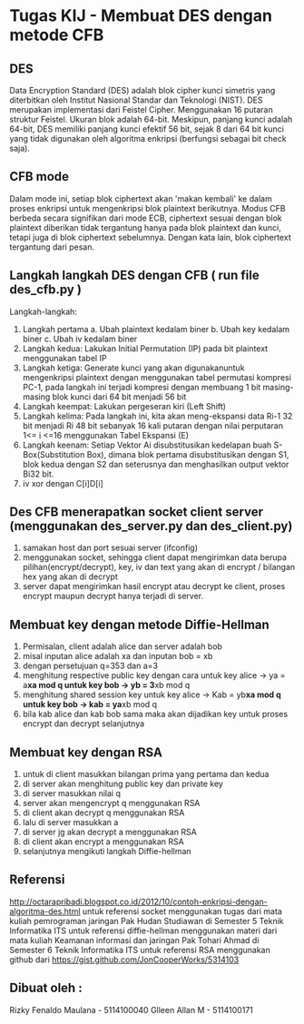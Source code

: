 # Tugas KIJ - Membuat DES dengan metode CFB

## DES
Data Encryption Standard (DES) adalah blok cipher kunci simetris yang diterbitkan oleh Institut Nasional Standar dan Teknologi (NIST). 
DES merupakan implementasi dari Feistel Cipher. Menggunakan 16 putaran struktur Feistel. Ukuran blok adalah 64-bit. Meskipun, panjang kunci adalah 64-bit, DES memiliki panjang kunci efektif 56 bit, sejak 8 dari 64 bit kunci yang tidak digunakan oleh algoritma enkripsi (berfungsi sebagai bit check saja).

## CFB mode
Dalam mode ini, setiap blok ciphertext akan 'makan kembali' ke dalam proses enkripsi untuk mengenkripsi blok plaintext berikutnya. Modus CFB berbeda secara signifikan dari mode ECB, ciphertext sesuai dengan blok plaintext diberikan tidak tergantung hanya pada blok plaintext dan kunci, tetapi juga di blok ciphertext sebelumnya. Dengan kata lain, blok ciphertext tergantung dari pesan. 

## Langkah langkah DES dengan CFB ( run file des_cfb.py )
Langkah-langkah:
  1.	Langkah pertama
    a.	Ubah plaintext kedalam biner
    b.	Ubah key kedalam biner
    c.  Ubah iv kedalam biner
  2.	Langkah kedua: Lakukan Initial Permutation (IP) pada bit plaintext menggunakan tabel IP
  3.	Langkah ketiga: Generate kunci yang akan digunakanuntuk mengenkripsi plaintext dengan menggunakan tabel permutasi kompresi PC-1,         pada langkah ini terjadi kompresi dengan membuang 1 bit masing-masing blok kunci dari 64 bit menjadi 56 bit
  4.	Langkah keempat: Lakukan pergeseran kiri (Left Shift)
  5.	Langkah kelima: Pada langkah ini, kita akan meng-ekspansi data Ri-1 32 bit menjadi Ri 48 bit sebanyak 16 kali putaran dengan nilai       perputaran 1<= i <=16 menggunakan Tabel Ekspansi (E)
  6.	Langkah keenam: Setiap Vektor Ai disubstitusikan kedelapan buah S-Box(Substitution Box), dimana blok pertama disubstitusikan
      dengan S1, blok kedua dengan S2 dan seterusnya dan menghasilkan output vektor Bi32 bit.
  7.  iv xor dengan C[i]D[i]

## Des CFB menerapatkan socket client server (menggunakan des_server.py dan des_client.py)
  1. samakan host dan port sesuai server (ifconfig)
  2. menggunakan socket, sehingga client dapat mengirimkan data berupa pilihan(encrypt/decrypt), key, iv dan text yang akan di encrypt / 
     bilangan hex yang akan di decrypt
  3. server dapat mengirimkan hasil encrypt atau decrypt ke client, proses encrypt maupun decrypt hanya terjadi di server.

## Membuat key dengan metode Diffie-Hellman
  1. Permisalan, client adalah alice dan server adalah bob
  2. misal inputan alice adalah xa dan inputan bob = xb
  3. dengan persetujuan q=353 dan a=3
  4. menghitung respective public key dengan cara
      untuk key alice -> ya = a**xa mod q
      untuk key bob   -> yb = 3**xb mod q
  5. menghitung shared session key
      untuk key alice -> Kab = yb**xa mod q
      untuk key bob   -> kab = ya**xb mod q
  6. bila kab alice dan kab bob sama maka akan dijadikan key untuk proses encrypt dan decrypt selanjutnya
 
## Membuat key dengan RSA
  1. untuk di client masukkan bilangan prima yang pertama dan kedua
  2. di server akan menghitung public key dan private key
  3. di server masukkan nilai q
  4. server akan mengencrypt q menggunakan RSA
  5. di client akan decrypt q menggunakan RSA
  6. lalu di server masukkan a
  7. di server jg akan decrypt a menggunakan RSA
  8. di client akan encrypt a menggunakan RSA
  9. selanjutnya mengikuti langkah Diffie-hellman
## Referensi
  http://octarapribadi.blogspot.co.id/2012/10/contoh-enkripsi-dengan-algoritma-des.html
  untuk referensi socket menggunakan tugas dari mata kuliah pemrograman jaringan Pak Hudan Studiawan di Semester 5 Teknik Informatika ITS
  untuk referensi diffie-hellman menggunakan materi dari mata kuliah Keamanan informasi dan jaringan Pak Tohari Ahmad di Semester 6 Teknik Informatika ITS
  untuk referensi RSA menggunakan github dari https://gist.github.com/JonCooperWorks/5314103
## Dibuat oleh :
   Rizky Fenaldo Maulana  - 5114100040
   Glleen Allan M          - 5114100171

